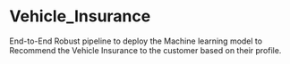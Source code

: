 # Vehicle_Insurance
End-to-End Robust pipeline to deploy the Machine learning model to Recommend the Vehicle Insurance to the customer based on their profile.

